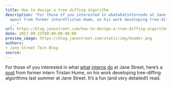 ```yaml
---
title: How to design a tree diffing algorithm
description: "For those of you interested in whatwhatinternsdo at Jane Street, here\u2019s
  apost from former internTristan Hume, on his work developing tree-diffing algorithms
  ..."
url: https://blog.janestreet.com/how-to-design-a-tree-diffing-algorithm/
date: 2017-08-25T00:00:00-00:00
preview_image: https://blog.janestreet.com/static/img/header.png
authors:
- Jane Street Tech Blog
source:
---
```


<p>For those of you interested in what
<a href="https://blog.janestreet.com/what-the-interns-have-wrought-rpc_parallel-and-core_profiler">what</a>
<a href="https://blog.janestreet.com/what-the-interns-have-wrought-2016">interns</a>
<a href="https://blog.janestreet.com/what-the-interns-have-wrought-2017">do</a> at Jane Street, here’s a
<a href="http://thume.ca/2017/06/17/tree-diffing/">post</a> from former intern
Tristan Hume, on his work developing tree-diffing algorithms last
summer at Jane Street. It’s a fun (and very detailed!) read.</p>

